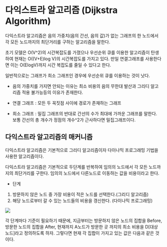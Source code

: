 # 다익스트라 알고리즘 (Dijkstra Algorithm)

다익스트라 알고리즘은 음의 가중치(음의 간선, 음의 값)가 없는 그래프의 한 노드에서 각 모든 노드까지의 최단거리를 구하는 알고리즘을 말한다.

초기 모델은 O(V^2)의 시간복잡도를 가졌으나 우선순위 큐를 이용한 알고리즘이 탄생하여 현재는 O((V+E)log V)의 시간복잡도를 가지고 있다.
만일 연결그래프를 사용한다면 이는 O(ElogV)까지 시간 복잡도를 줄일 수 있다고 한다.

일반적으로는 그래프가 희소 그래프인 경우에 우선순위 큐를 이용하는 것이 낫다.

* 음의 가중치를 가지면 안되는 이유는 최소 비용의 음의 무한대 발산과 그리디 알고리즘 적용 불가능등의 이유가 존재한다.

* 연결 그래프 : 모든 두 꼭짓점 사이에 경로가 존재하는 그래프

* 희소 그래프 : 밀집 그래프의 반대로 간선의 수가 최대에 가까운 그래프를 말한다. 보통 간선의 총 개수가 정점의 개수^2가 근사하다면 밀집그래프이다.

## 다익스트라 알고리즘의 매커니즘

다익스트라 알고리즘은 기본적으로 그리디 알고리즘이자 다이나믹 프로그래밍 기법을 사용한 알고리즘이다.

다익스트라 알고리즘은 기본적으로 두단계를 반복하여 임의의 노드에서 각 모든 노드까지의 최단거리를 구한다. 임의의 노드에서 다른노드로 이동하는 값을 비용이라고 한다.

- 단계
1. 방문하지 않은 노드 중 가장 비용이 적은 노드를 선택한다.(그리디 알고리즘)
2. 해당 노드로부터 갈 수 있는 노드들의 비용을 갱신한다. (다이나믹 프로그래밍)

![](https://img1.daumcdn.net/thumb/R1280x0/?scode=mtistory2&fname=https%3A%2F%2Fk.kakaocdn.net%2Fdn%2FQ0yim%2FbtqZSuIfKTX%2FORDr8TKshVic2HL8MZILE1%2Fimg.png)

각 단계마다 기준이 필요하기 때문에, 지금부터는 방문하지 않은 노드의 집합을 Before, 방문한 노드의 집합을 After, 
현재까지 A노드가 방문한 곳 까지의 최소 비용을 D[대상 노드]라고 정의하도록 하자. 그렇다면 현재 각 집합이 가지고 있는 값은 다음과 같은 것 이다.


